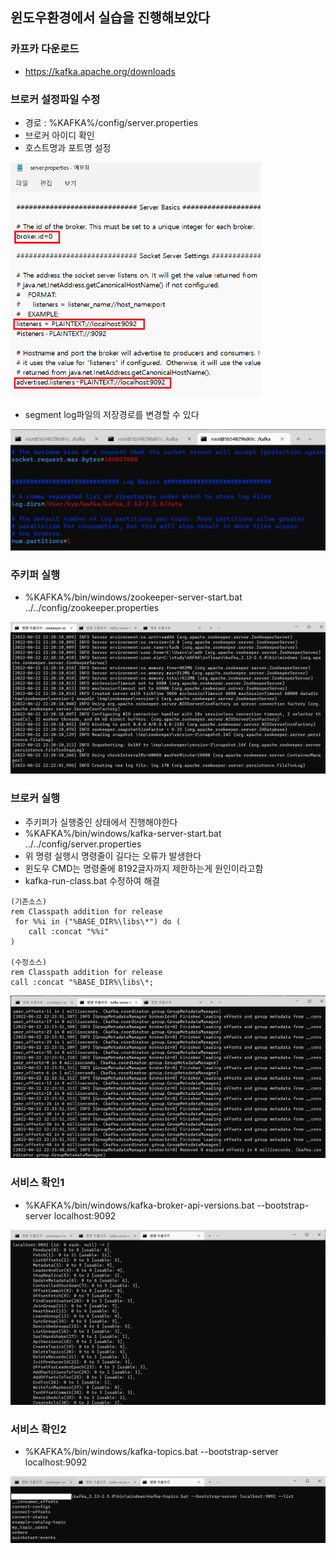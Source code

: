 ## 윈도우환경에서 실습을 진행해보았다

### 카프카 다운로드
* https://kafka.apache.org/downloads

### 브로커 설정파일 수정
* 경로 : %KAFKA%/config/server.properties
* 브로커 아이디 확인
* 호스트명과 포트명 설정

<img src="https://github.com/yoonmin-kim/TIL/blob/main/%EC%B9%B4%ED%94%84%EC%B9%B4/img/1.png?raw=true" width="400px">

* segment log파일의 저장경로를 변경할 수 있다

<img src="https://github.com/yoonmin-kim/TIL/blob/main/%EC%B9%B4%ED%94%84%EC%B9%B4/img/6.png?raw=true">

### 주키퍼 실행
* %KAFKA%/bin/windows/zookeeper-server-start.bat ../../config/zookeeper.properties

<img src="https://github.com/yoonmin-kim/TIL/blob/main/%EC%B9%B4%ED%94%84%EC%B9%B4/img/2.png?raw=true">

### 브로커 실행
* 주키퍼가 실행중인 상태에서 진행해야한다
* %KAFKA%/bin/windows/kafka-server-start.bat ../../config/server.properties
* 위 명령 실행시 명령줄이 길다는 오류가 발생한다
* 윈도우 CMD는 명령줄에 8192글자까지 제한하는게 원인이라고함
* kafka-run-class.bat 수정하여 해결
```
(기존소스)
rem Classpath addition for release
 for %%i in ("%BASE_DIR%\libs\*") do (
 	call :concat "%%i"
)

(수정소스)
rem Classpath addition for release
call :concat "%BASE_DIR%\libs\*;
```

<img src="https://github.com/yoonmin-kim/TIL/blob/main/%EC%B9%B4%ED%94%84%EC%B9%B4/img/3.png?raw=true">

### 서비스 확인1
* %KAFKA%/bin/windows/kafka-broker-api-versions.bat --bootstrap-server localhost:9092

<img src="https://github.com/yoonmin-kim/TIL/blob/main/%EC%B9%B4%ED%94%84%EC%B9%B4/img/4.png?raw=true">

### 서비스 확인2
* %KAFKA%/bin/windows/kafka-topics.bat --bootstrap-server localhost:9092

<img src="https://github.com/yoonmin-kim/TIL/blob/main/%EC%B9%B4%ED%94%84%EC%B9%B4/img/5.png?raw=true">